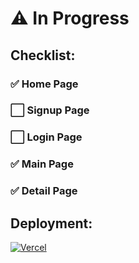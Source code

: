 # :warning: In Progress

## Checklist:

### :white_check_mark: Home Page

### :white_large_square: Signup Page

### :white_large_square: Login Page

### :white_check_mark: Main Page

### :white_check_mark: Detail Page

## Deployment:

[![Vercel](https://img.shields.io/badge/vercel-%23000000.svg?style=for-the-badge&logo=vercel&logoColor=white)](https://internship-project-zeta.vercel.app/)

